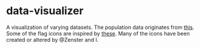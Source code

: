 # data-visualizer
A visualization of varying datasets.
The population data originates from [this](www.worldometers.info/world-population).
Some of the flag icons are inspired by [these](www.iconfinder.com/iconsets/flags-37).
Many of the icons have been created or altered by @Zenster and I.